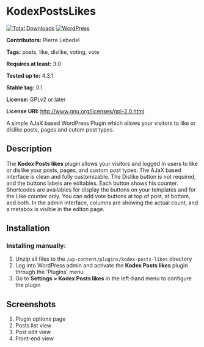 # KodexPostsLikes

[![Total Downloads](https://img.shields.io/wordpress/plugin/dt/kodex-posts-likes.svg)](http://wordpress.org/plugins/kodex-posts-likes/)
[![WordPress](https://img.shields.io/wordpress/v/kodex-posts-likes.svg)](http://wordpress.org/plugins/kodex-posts-likes/)

**Contributors:** Pierre Lebedel
  
**Tags:** posts, like, dislike, voting, vote
  
**Requires at least:** 3.0
  
**Tested up to:** 4.3.1
  
**Stable tag:** 0.1
  
**License:** GPLv2 or later
  
**License URI:** http://www.gnu.org/licenses/gpl-2.0.html
  

A simple AJaX based WordPress Plugin which allows your visitors to like or dislike posts, pages and cutom post types. 

## Description ##
The **Kodex Posts likes** plugin allows your visitors and logged in users to like or dislike your posts, pages, and custom post types.
The AJaX based interface is clean and fully customizable.
The Dislike button is not required, and the buttons labels are editables.
Each button shows his counter.
Shortcodes are availables for display the buttons on your templates and for the Like counter only.
You can add vote buttons at top of post, at bottom, and both.
In the admin interface, columns are showing the actual count, and a metabox is visible in the editon page.


## Installation ##

### Installing manually: ###

1. Unzip all files to the `/wp-content/plugins/kodex-posts-likes` directory
2. Log into WordPress admin and activate the **Kodex Posts likes** plugin through the 'Plugins' menu
3. Go to **Settings > Kodex Posts likes** in the left-hand menu to configure the plugin


## Screenshots ##

1. Plugin options page
2. Posts list view
3. Post edit view
4. Front-end view